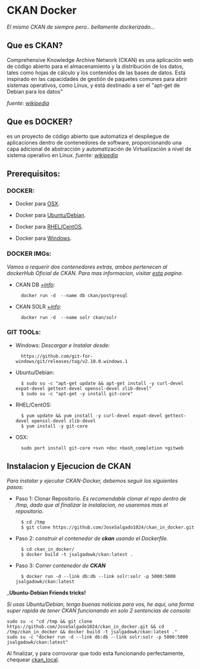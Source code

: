 # CKAN Docker
_El mismo CKAN de siempre pero.. bellamente dockerizado..._

## Que es CKAN?

Comprehensive Knowledge Archive Network (CKAN) es una aplicación web de código abierto para el almacenamiento y la distribución de los datos, tales como hojas de cálculo y los contenidos de las bases de datos. Está inspirado en las capacidades de gestión de paquetes comunes para abrir sistemas operativos, como Linux, y está destinado a ser el "apt-get de Debian para los datos"

_fuente: [wikipedia](https://es.wikipedia.org/wiki/CKAN)_

## Que es DOCKER?

es un proyecto de código abierto que automatiza el despliegue de aplicaciones dentro de contenedores de software, proporcionando una capa adicional de abstracción y automatización de Virtualización a nivel de sistema operativo en Linux.
_fuente: [wikipedia](https://es.wikipedia.org/wiki/Docker_(software))_


## Prerequisitos:

### DOCKER:

+ Docker para [OSX](https://docs.docker.com/docker-for-mac).

+ Docker para [Ubuntu/Debian](https://github.com/JoseSalgado1024/ckan_in_docker/blob/master/utiles/docker_Ubuntu-Debian.md).

+ Docker para [RHEL/CentOS](https://github.com/JoseSalgado1024/ckan_in_docker/blob/master/utiles/docker_rhel-centos.md).

+ Docker para [Windows](https://docs.docker.com/engine/installation/windows).


### DOCKER IMGs:

_Vamos a requerir dos contenedores extras, ambos pertenecen al dockerHub Oficial de CKAN. Para mas informacion, visitar [esta](https://hub.docker.com/u/ckan/) pagina._

+ CKAN DB _[+info](https://hub.docker.com/r/ckan/postgresql/)_:

		docker run -d  --name db ckan/postgresql 	


+ CKAN SOLR _[+info](https://hub.docker.com/r/ckan/solr/)_:

		docker run -d  --name solr ckan/solr 	


### GIT TOOLs:
	
+ Windows:
_Descargar e Instalar desde:_

		https://github.com/git-for-windows/git/releases/tag/v2.10.0.windows.1

+ Ubuntu/Debian:

		$ sudo su -c "apt-get update && apt-get install -y curl-devel expat-devel gettext-devel openssl-devel zlib-devel"
		$ sudo su -c "apt-get -y install git-core"

+ RHEL/CentOS:

		$ yum update && yum install -y curl-devel expat-devel gettext-devel openssl-devel zlib-devel
		$ yum install -y git-core

+ OSX:

		sudo port install git-core +svn +doc +bash_completion +gitweb




## Instalacion y Ejecucion de CKAN
_Para instalar y ejecutar CKAN-Docker, debemos seguir los siguientes pasos:_

+ Paso 1: Clonar Repositorio. _Es recomendable clonar el repo dentro de /tmp, dado que al finalizar la instalacion, no usaremos mas el repositorio_.
		
		$ cd /tmp
		$ git clone https://github.com/JoseSalgado1024/ckan_in_docker.git

+ Paso 2: _construir el contenedor de **ckan** usando el Dockerfile._
		
		$ cd ckan_in_docker/
		$ docker build -t jsalgadowk/ckan:latest .

+ Paso 3: _Correr contenedor  de **CKAN**_
		
		$ docker run -d --link db:db --link solr:solr -p 5000:5000 jsalgadowk/ckan:latest



_**Ubuntu-Debian Friends tricks!**

_Si usas Ubuntu/Debian, tengo buenas noticias para vos, he aqui, una forma super rapida de tener CKAN funcionando en solo 2 sentencias de consola:_

	sudo su -c "cd /tmp && git clone https://github.com/JoseSalgado1024/ckan_in_docker.git && cd /tmp/ckan_in_docker && docker build -t jsalgadowk/ckan:latest ."
	sudo su -c "docker run -d --link db:db --link solr:solr -p 5000:5000 jsalgadowk/ckan:latest"


Al finalizar, y para corrovorar que todo esta funcionando perfectamente, chequear [ckan_local](http://localhost:5000).